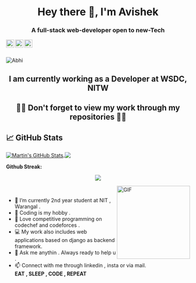 

<h1 align="center">Hey there 👋, I'm Avishek</h1>
<h3 align="center">A full-stack web-developer open to new-Tech</h3>
<div class="align-items-center">
<a href="https://www.linkedin.com/in/abhishek-pratap-singh-9aa8a1191/">
  <img align="left" alt="Abhishek's Linkedin" width="22px" src="https://cdn.jsdelivr.net/npm/simple-icons@v3/icons/linkedin.svg" />
</a>
<a href="https://www.instagram.com/a_v_i_s_h_e_k_/">
  <img align="left" alt="Amit's Instagram" width="22px" src="https://cdn.jsdelivr.net/npm/simple-icons@v3/icons/instagram.svg" />
</a>
<a href="mailto:navodayanabhishek@gmail.com">
  <img align="left" alt="Avishek's E-mail" width="22px" src="https://cdn.jsdelivr.net/npm/simple-icons@v3/icons/gmail.svg" />
</a>
</div>

<br><br>
<p align="left"> <img src="https://komarev.com/ghpvc/?username=av1shek&label=Profile%20views&color=0e75b6&style=flat" alt="Abhi" /></p>
<h2 align="center">I am currently working as a Developer at WSDC, NITW</h2>
<h2 align="center"> 👨‍💻  Don't forget to view my work through my repositories  👨‍💻</h2>

## &#x1f4c8; GitHub Stats


<a href="https://github.com/av1shek/av1shek">
  <img align="center" src="https://github-readme-stats.vercel.app/api?username=av1shek&show_icons=true&line_height=40&count_private=true&title_color=ffffff&text_color=c9cacc&icon_color=2bbc8a&bg_color=1d1f21" alt="Martin's GitHub Stats" />
</a>
<a href="https://github.com/av1shek/av1shek">
  <img align="center" src="https://github-readme-stats.vercel.app/api/top-langs/?username=av1shek&title_color=ffffff&text_color=c9cacc&icon_color=2bbc8a&bg_color=1d1f21" />
</a>
<br/>

**Github Streak:**
<p align = "center">
  <img src = "https://github-readme-streak-stats.herokuapp.com/?user=av1shek">
</p>

<img align="right" height="200vw" alt="GIF" src="https://media.giphy.com/media/xTcnSWYZvafyhEACBO/giphy.gif" ><br>
- 🌱 I’m currently 2nd year student at NIT , Warangal .<br>
- 📖 Coding is my hobby .<br>
- 🤩 Love competitive programming on codechef and codeforces .
- 💻 My work also includes web applications based on django as backend framework.<br>
- 💬 Ask me anythin . Always ready to help u .<br>
- 📫 Connect with me through linkedin , insta or via mail.<br>
<b>EAT , SLEEP , CODE , REPEAT</b>


